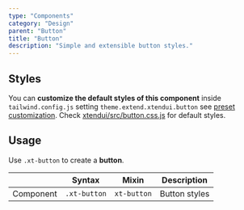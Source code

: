 ```yaml
---
type: "Components"
category: "Design"
parent: "Button"
title: "Button"
description: "Simple and extensible button styles."
---
```


## Styles

You can **customize the default styles of this component** inside `tailwind.config.js` setting `theme.extend.xtendui.button` see [preset customization](/components/preset#customization). Check [xtendui/src/button.css.js](https://github.com/xtendui/xtendui/blob/beta/src/button.css.js) for default styles.

## Usage

Use `.xt-button` to create a **button**.

<div class="xt-overflow-sub overflow-y-hidden overflow-x-scroll my-5 xt-my-auto w-full">

|                      | Syntax                          | Mixin            | Description                   |
| ----------------------- | ----------------------------------------- | -----------------------------| ----------------------------- |
| Component                  | `.xt-button`                     | `xt-button`                | Button styles            |

</div>

<demo>
  <demoinline src="demos/components/button/usage">
  </demoinline>
</demo>
